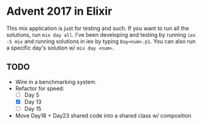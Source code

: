 # Advent 2017 in Elixir

This mix application is just for testing and such. If you want to run all the
solutions, run `mix day all`. I've been developing and testing by running `iex
-S mix` and running solutions in iex by typing `Day<num>.p1`. You
can also run a specific day's solution w/ `mix day <num>`.

## TODO

- Wire in a benchmarking system.
- Refactor for speed:
  - [ ] Day 5
  - [X] Day 13
  - [ ] Day 15
- Move Day18 + Day23 shared code into a shared class w/ composition
